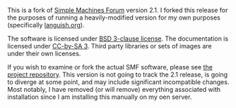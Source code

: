 This is a fork of [Simple Machines Forum](https://www.simplemachines.org) version 2.1.  I forked this release for the purposes
 of running a heavily-modified version for my own purposes (specifically [languish.org](http://languish.org)).
 
The software is licensed under [BSD 3-clause license](https://opensource.org/licenses/BSD-3-Clause).  The documentation
is licensed under [CC-by-SA 3](https://creativecommons.org/licenses/by-sa/3.0). Third  party libraries or sets of
images are under their own licenses.

If you wish to examine or fork the actual SMF software, please see
[the project repository](https://github.com/SimpleMachines/SMF2.1/).  This version is not going to track the 2.1
release, is going to diverge at some point, and may include significant incompatible changes.  Most notably, I have
removed (or will remove) everything associated with installation since I am installing this manually on my oen server.

